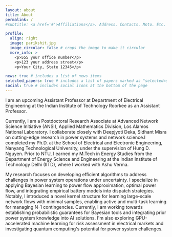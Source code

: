 ```yaml
---
layout: about
title: About
permalink: /
#subtitle: <a href='#'>Affiliations</a>. Address. Contacts. Moto. Etc.

profile:
  align: right
  image: parikshit.jpg
  image_circular: false # crops the image to make it circular
  more_info: >
    <p>555 your office number</p>
    <p>123 your address street</p>
    <p>Your City, State 12345</p>

news: true # includes a list of news items
selected_papers: true # includes a list of papers marked as "selected={true}"
social: true # includes social icons at the bottom of the page
---
```


I am an upcoming Assistant Professor at Department of Electrical Engineering at the Indian Institute of Technology Roorkee as an Assistant Professor.

Currently, I am a Postdoctoral Research Associate at Advanced Network Science Initiative (ANSI), Applied Mathematics Division, Los Alamos National Laboratory. I collaborate closely with Deepjyoti Deka, Sidhant Misra on cutting-edge research in power systems and network science.I completed my Ph.D. at the School of Electrical and Electronic Engineering, Nanyang Technological University, under the supervision of Hung D. Nguyen. Prior to NTU, I earned my M.Tech in Energy Studies from the Department of Energy Science and Engineering at the Indian Institute of Technology Delhi (IITD), where I worked with Ashu Verma.

My research focuses on developing efficient algorithms to address challenges in power system operations under uncertainty. I specialize in applying Bayesian learning to power flow approximation, optimal power flow, and integrating empirical battery models into dispatch strategies. Notably, I introduced a novel kernel structure for learning large-scale network flows with minimal samples, enabling active and multi-task learning for managing N-1 contingencies. Currently, I am working towards establishing probabilistic guarantees for Bayesian tools and integrating prior power system knowledge into AI solutions. I'm also exploring GPU-accelerated machine learning for risk assessment in electrical markets and investigating quantum computing's potential for power system challenges.
